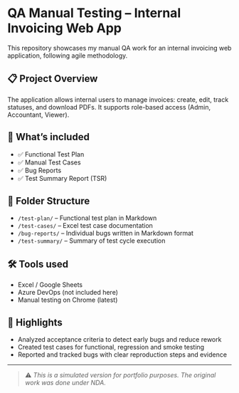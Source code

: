 # QA Manual Testing – Internal Invoicing Web App

This repository showcases my manual QA work for an internal invoicing web application, following agile methodology.

## 📋 Project Overview
The application allows internal users to manage invoices: create, edit, track statuses, and download PDFs. It supports role-based access (Admin, Accountant, Viewer).

## 🧪 What’s included

- ✅ Functional Test Plan
- ✅ Manual Test Cases
- ✅ Bug Reports
- ✅ Test Summary Report (TSR)

## 📁 Folder Structure

- `/test-plan/` – Functional test plan in Markdown
- `/test-cases/` – Excel test case documentation
- `/bug-reports/` – Individual bugs written in Markdown format
- `/test-summary/` – Summary of test cycle execution

## 🛠 Tools used

- Excel / Google Sheets
- Azure DevOps (not included here)
- Manual testing on Chrome (latest)

## 🚀 Highlights

- Analyzed acceptance criteria to detect early bugs and reduce rework
- Created test cases for functional, regression and smoke testing
- Reported and tracked bugs with clear reproduction steps and evidence

---

> ⚠️ *This is a simulated version for portfolio purposes. The original work was done under NDA.*
